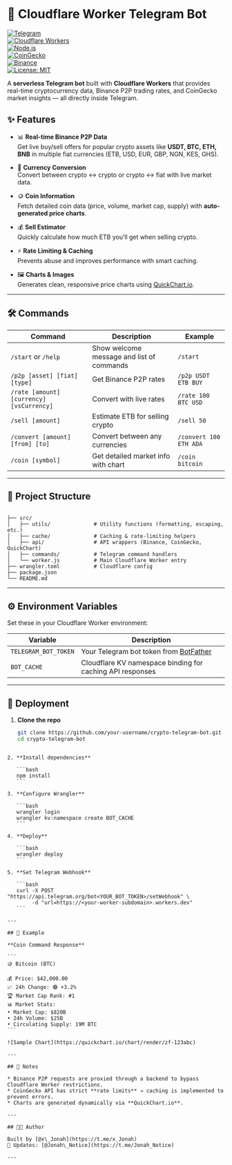# 🚀 Cloudflare Worker Telegram Bot

[![Telegram](https://img.shields.io/badge/Telegram-Bot-blue?logo=telegram)](https://t.me/x_Jonah)  
[![Cloudflare Workers](https://img.shields.io/badge/Cloudflare-Workers-F38020?logo=cloudflare&logoColor=white)](https://workers.cloudflare.com/)  
[![Node.js](https://img.shields.io/badge/Node.js-18.x-green?logo=node.js&logoColor=white)](https://nodejs.org/)  
[![CoinGecko](https://img.shields.io/badge/API-CoinGecko-7289DA?logo=coingecko)](https://www.coingecko.com/)  
[![Binance](https://img.shields.io/badge/API-Binance-FCD535?logo=binance&logoColor=black)](https://binance.com)  
[![License: MIT](https://img.shields.io/badge/License-MIT-yellow.svg)](LICENSE)

A **serverless Telegram bot** built with **Cloudflare Workers** that provides real-time cryptocurrency data, Binance P2P trading rates, and CoinGecko market insights — all directly inside Telegram.


## ✨ Features

- 📊 **Real-time Binance P2P Data**  
  Get live buy/sell offers for popular crypto assets like **USDT, BTC, ETH, BNB** in multiple fiat currencies (ETB, USD, EUR, GBP, NGN, KES, GHS).

- 💱 **Currency Conversion**  
  Convert between crypto ↔ crypto or crypto ↔ fiat with live market data.

- 🪙 **Coin Information**  
  Fetch detailed coin data (price, volume, market cap, supply) with **auto-generated price charts**.

- 💰 **Sell Estimator**  
  Quickly calculate how much ETB you’ll get when selling crypto.

- ⚡ **Rate Limiting & Caching**  
  Prevents abuse and improves performance with smart caching.

- 🖼 **Charts & Images**  
  Generates clean, responsive price charts using [QuickChart.io](https://quickchart.io/).

---

## 🛠️ Commands

| Command | Description | Example |
|---------|-------------|---------|
| `/start` or `/help` | Show welcome message and list of commands | `/start` |
| `/p2p [asset] [fiat] [type]` | Get Binance P2P rates | `/p2p USDT ETB BUY` |
| `/rate [amount] [currency] [vsCurrency]` | Convert with live rates | `/rate 100 BTC USD` |
| `/sell [amount]` | Estimate ETB for selling crypto | `/sell 50` |
| `/convert [amount] [from] [to]` | Convert between any currencies | `/convert 100 ETH ADA` |
| `/coin [symbol]` | Get detailed market info with chart | `/coin bitcoin` |

---

## 📂 Project Structure

```

├── src/
│   ├── utils/              # Utility functions (formatting, escaping, etc.)
│   ├── cache/              # Caching & rate-limiting helpers
│   ├── api/                # API wrappers (Binance, CoinGecko, QuickChart)
│   ├── commands/           # Telegram command handlers
│   └── worker.js           # Main Cloudflare Worker entry
├── wrangler.toml           # Cloudflare config
├── package.json
└── README.md

````

---

## ⚙️ Environment Variables

Set these in your Cloudflare Worker environment:

| Variable | Description |
|----------|-------------|
| `TELEGRAM_BOT_TOKEN` | Your Telegram bot token from [BotFather](https://t.me/BotFather) |
| `BOT_CACHE` | Cloudflare KV namespace binding for caching API responses |

---

## 🚀 Deployment

1. **Clone the repo**
   ```bash
   git clone https://github.com/your-username/crypto-telegram-bot.git
   cd crypto-telegram-bot
````

2. **Install dependencies**

   ```bash
   npm install
   ```

3. **Configure Wrangler**

   ```bash
   wrangler login
   wrangler kv:namespace create BOT_CACHE
   ```

4. **Deploy**

   ```bash
   wrangler deploy
   ```

5. **Set Telegram Webhook**

   ```bash
   curl -X POST "https://api.telegram.org/bot<YOUR_BOT_TOKEN>/setWebhook" \
        -d "url=https://<your-worker-subdomain>.workers.dev"
   ```

---

## 📸 Example

**Coin Command Response**

```
🪙 Bitcoin (BTC)

💰 Price: $42,000.00
📈 24h Change: 🟢 +3.2%
🏆 Market Cap Rank: #1
📊 Market Stats:
• Market Cap: $820B
• 24h Volume: $25B
• Circulating Supply: 19M BTC
```

![Sample Chart](https://quickchart.io/chart/render/zf-123abc)

---

## 📌 Notes

* Binance P2P requests are proxied through a backend to bypass Cloudflare Worker restrictions.
* CoinGecko API has strict **rate limits** → caching is implemented to prevent errors.
* Charts are generated dynamically via **QuickChart.io**.

---

## 👨‍💻 Author

Built by [@x\_Jonah](https://t.me/x_Jonah)
📢 Updates: [@Jonah\_Notice](https://t.me/Jonah_Notice)

---

